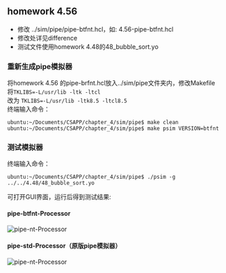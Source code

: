 ## homework 4.56
- 修改 ../sim/pipe/pipe-btfnt.hcl，如: 4.56-pipe-btfnt.hcl  
- 修改处详见difference
- 测试文件使用homework 4.48的48_bubble_sort.yo

### 重新生成pipe模拟器
将homework 4.56 的pipe-brfnt.hcl放入../sim/pipe文件夹内，修改Makefile  
将```TKLIBS=-L/usr/lib -ltk -ltcl```  
改为 ```TKLIBS=-L/usr/lib -ltk8.5 -ltcl8.5```  
终端输入命令：  
```
ubuntu:~/Documents/CSAPP/chapter_4/sim/pipe$ make clean
ubuntu:~/Documents/CSAPP/chapter_4/sim/pipe$ make psim VERSION=btfnt
```  
### 测试模拟器  
终端输入命令：  
```
ubuntu:~/Documents/CSAPP/chapter_4/sim/pipe$ ./psim -g ../../4.48/48_bubble_sort.yo
```  
可打开GUI界面，运行后得到测试结果:

#### pipe-btfnt-Processor  
![pipe-nt-Processor](https://github.com/DesmondoRay/CSAPP/blob/master/chapter_4/4.56/pipe-btfnt-Processor.png)  

#### pipe-std-Processor（原版pipe模拟器）  
![pipe-nt-Processor](https://github.com/DesmondoRay/CSAPP/blob/master/chapter_4/4.55/pipe-std-Processor.png)